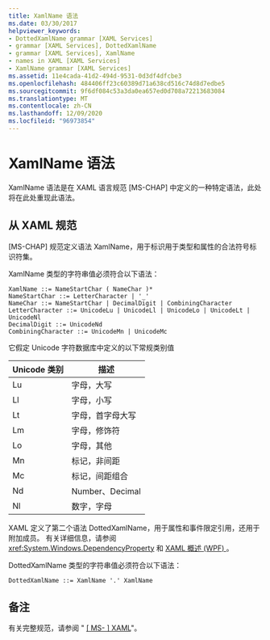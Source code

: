 ```yaml
---
title: XamlName 语法
ms.date: 03/30/2017
helpviewer_keywords:
- DottedXamlName grammar [XAML Services]
- grammar [XAML Services], DottedXamlName
- grammar [XAML Services], XamlName
- names in XAML [XAML Services]
- XamlName grammar [XAML Services]
ms.assetid: 11e4cada-41d2-494d-9531-0d3df4dfcbe3
ms.openlocfilehash: 484406ff23c60389d71a638cd516c74d8d7edbe5
ms.sourcegitcommit: 9f6df084c53a3da0ea657ed0d708a72213683084
ms.translationtype: MT
ms.contentlocale: zh-CN
ms.lasthandoff: 12/09/2020
ms.locfileid: "96973854"
---
```

# <a name="xamlname-grammar"></a>XamlName 语法

XamlName 语法是在 XAML 语言规范 [MS-CHAP] 中定义的一种特定语法，此处将在此处重现此语法。

## <a name="from-the-xaml-specification"></a>从 XAML 规范

[MS-CHAP] 规范定义语法 XamlName，用于标识用于类型和属性的合法符号标识符集。

XamlName 类型的字符串值必须符合以下语法：

```xaml
XamlName ::= NameStartChar ( NameChar )*
NameStartChar ::= LetterCharacter | '_'
NameChar ::= NameStartChar | DecimalDigit | CombiningCharacter
LetterCharacter ::= UnicodeLu | UnicodeLl | UnicodeLo | UnicodeLt | UnicodeNl
DecimalDigit ::= UnicodeNd
CombiningCharacter ::= UnicodeMn | UnicodeMc
```

它假定 Unicode 字符数据库中定义的以下常规类别值

| Unicode 类别   | 描述                   |
|--------------------|-------------------------------|
| Lu                 | 字母，大写             |
| Ll                 | 字母，小写             |
| Lt                 | 字母，首字母大写             |
| Lm                 | 字母，修饰符              |
| Lo                 | 字母，其他                 |
| Mn                 | 标记，非间距             |
| Mc                 | 标记，间距组合       |
| Nd                 | Number、Decimal               |
| Nl                 | 数字，字母                |

XAML 定义了第二个语法 DottedXamlName，用于属性和事件限定引用，还用于附加成员。 有关详细信息，请参阅 <xref:System.Windows.DependencyProperty> 和 [XAML 概述 (WPF) ](../net/wpf/fundamentals/xaml.md)。

DottedXamlName 类型的字符串值必须符合以下语法：

```xaml
DottedXamlName ::= XamlName '.' XamlName
```

## <a name="remarks"></a>备注

有关完整规范，请参阅 " [ \[ MS- \] XAML](/previous-versions/msp-n-p/ff650760(v=pandp.10))"。
